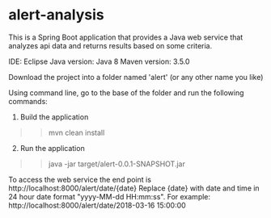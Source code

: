 # alert-analysis

This is a Spring Boot application that provides a Java web service that analyzes api data and returns results based on some criteria. 

IDE: Eclipse
Java version: Java 8
Maven version: 3.5.0 

Download the project into a folder named 'alert' (or any other name you like)

Using command line, go to the base of the folder and run the following commands:
1. Build the application
>> mvn clean install
2. Run the application
>> java -jar target/alert-0.0.1-SNAPSHOT.jar


To access the web service the end point is http://localhost:8000/alert/date/{date}
Replace {date} with date and time in 24 hour date format "yyyy-MM-dd HH:mm:ss".
For example: http://localhost:8000/alert/date/2018-03-16 15:00:00
    
    







